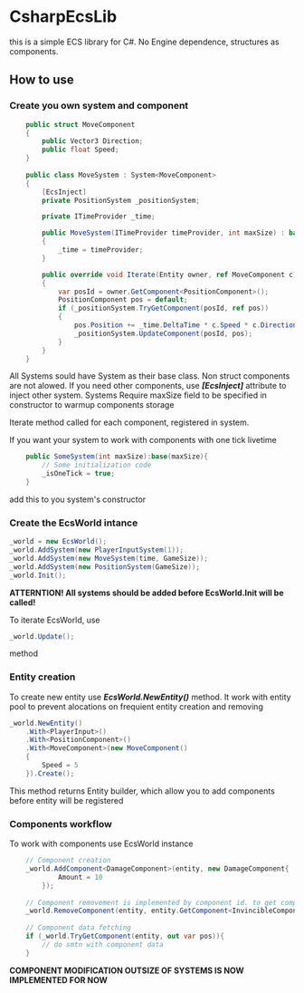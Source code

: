 CsharpEcsLib
=====================
this is a simple ECS library for C#. No Engine dependence, structures as components.

How to use
-----------------------------------

### Create you own system and component

```C#
    public struct MoveComponent
    {
        public Vector3 Direction;
        public float Speed;
    }
    
    public class MoveSystem : System<MoveComponent>
    {
        [EcsInject] 
        private PositionSystem _positionSystem;

        private ITimeProvider _time;

        public MoveSystem(ITimeProvider timeProvider, int maxSize) : base(maxSize)
        {
            _time = timeProvider;
        }

        public override void Iterate(Entity owner, ref MoveComponent c)
        {
            var posId = owner.GetComponent<PositionComponent>();
            PositionComponent pos = default;
            if (_positionSystem.TryGetComponent(posId, ref pos))
            {
                pos.Position += _time.DeltaTime * c.Speed * c.Direction.normalized;
                _positionSystem.UpdateComponent(posId, pos);
            }
        }
    }
```

All Systems sould have System<struct> as their base class. Non struct components are not alowed.
If you need other components, use ***[EcsInject]*** attribute to inject other system.
Systems Require maxSize field to be specified in constructor to warmup components storage

Iterate method called for each component, registered in system.

If you want your system to work with components with one tick livetime
```C#
	public SomeSystem(int maxSize):base(maxSize){
		// Some initialization code
 		_isOneTick = true;
 	}
 ```
add this to you system's constructor

### Create the EcsWorld intance

```C#
_world = new EcsWorld();
_world.AddSystem(new PlayerInputSystem(1));
_world.AddSystem(new MoveSystem(time, GameSize));
_world.AddSystem(new PositionSystem(GameSize));
_world.Init();
```

**ATTERNTION! All systems should be added before EcsWorld.Init will be called!**

To iterate EcsWorld, use 
```C#
_world.Update();
```
method

### Entity creation

To create new entity use ***EcsWorld.NewEntity()*** method. It work with entity pool to prevent alocations on frequient entity creation and removing

```C#
_world.NewEntity()
    .With<PlayerInput>()
    .With<PositionComponent>()
    .With<MoveComponent>(new MoveComponent()
    {
        Speed = 5
    }).Create();
```

This method returns Entity builder, which allow you to add components before entity will be registered

### Components workflow

To work with components use EcsWorld instance
```C#
	// Component creation
	_world.AddComponent<DamageComponent>(entity, new DamageComponent{
			Amount = 10
		});
	
	// Component removement is implemented by component id. to get component id, call Entity.GetComponent<T> or Entity.GetComponents<T> for all components
	_world.RemoveComponent(entity, entity.GetComponent<InvincibleComponent>());	
	
	// Component data fetching	
	if (_world.TryGetComponent(entity, out var pos)){
		// do smtn with component data
	}
```

**COMPONENT MODIFICATION OUTSIZE OF SYSTEMS IS NOW IMPLEMENTED FOR NOW**